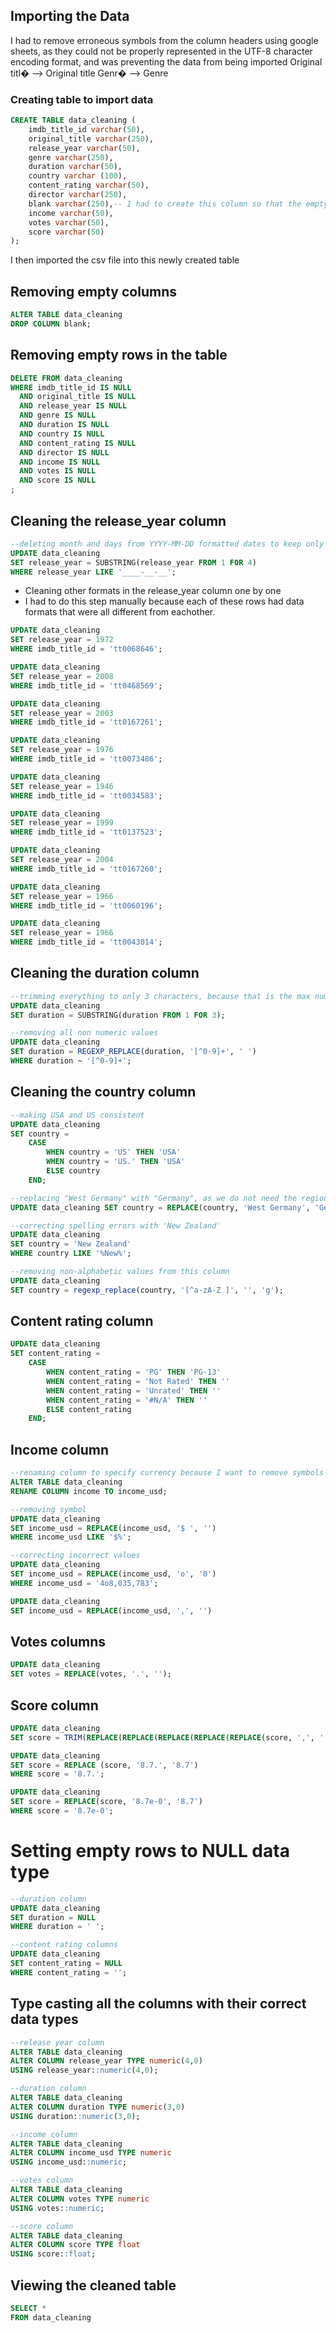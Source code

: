## Importing the Data
I had to remove erroneous symbols from the column headers using google sheets, as they could not be properly represented in the UTF-8 character encoding format, and was preventing the data from being imported
Original titl� --> Original title
Genr� --> Genre

### Creating table to import data

~~~sql
CREATE TABLE data_cleaning (
	imdb_title_id varchar(50),
	original_title varchar(250),
	release_year varchar(50),
	genre varchar(250),
	duration varchar(50),
	country varchar (100),
	content_rating varchar(50),
	director varchar(250),
	blank varchar(250),-- I had to create this column so that the empty column could also be imported
	income varchar(50),
	votes varchar(50),
	score varchar(50)
);
~~~

I then imported the csv file into this newly created table

## Removing empty columns

~~~sql
ALTER TABLE data_cleaning
DROP COLUMN blank;
~~~

## Removing empty rows in the table

~~~sql
DELETE FROM data_cleaning
WHERE imdb_title_id IS NULL
  AND original_title IS NULL
  AND release_year IS NULL
  AND genre IS NULL
  AND duration IS NULL
  AND country IS NULL
  AND content_rating IS NULL
  AND director IS NULL
  AND income IS NULL
  AND votes IS NULL
  AND score IS NULL
;
~~~

## Cleaning the release_year column

~~~sql
--deleting month and days from YYYY-MM-DD formatted dates to keep only the year
UPDATE data_cleaning
SET release_year = SUBSTRING(release_year FROM 1 FOR 4)
WHERE release_year LIKE '____-__-__';
~~~

- Cleaning other formats in the release_year column one by one 
- I had to do this step manually because each of these rows had data formats that were all different from eachother.

~~~sql
UPDATE data_cleaning
SET release_year = 1972
WHERE imdb_title_id = 'tt0068646';

UPDATE data_cleaning
SET release_year = 2008
WHERE imdb_title_id = 'tt0468569';

UPDATE data_cleaning
SET release_year = 2003
WHERE imdb_title_id = 'tt0167261';

UPDATE data_cleaning
SET release_year = 1976
WHERE imdb_title_id = 'tt0073486';

UPDATE data_cleaning
SET release_year = 1946
WHERE imdb_title_id = 'tt0034583';

UPDATE data_cleaning
SET release_year = 1999
WHERE imdb_title_id = 'tt0137523';

UPDATE data_cleaning
SET release_year = 2004
WHERE imdb_title_id = 'tt0167260';

UPDATE data_cleaning
SET release_year = 1966
WHERE imdb_title_id = 'tt0060196';

UPDATE data_cleaning
SET release_year = 1966
WHERE imdb_title_id = 'tt0043014';
~~~

## Cleaning the duration column

~~~sql
--trimming everything to only 3 characters, because that is the max number of characters in the correct data
UPDATE data_cleaning
SET duration = SUBSTRING(duration FROM 1 FOR 3);

--removing all non numeric values
UPDATE data_cleaning
SET duration = REGEXP_REPLACE(duration, '[^0-9]+', ' ')
WHERE duration ~ '[^0-9]+';
~~~

## Cleaning the country column

~~~sql
--making USA and US consistent
UPDATE data_cleaning
SET country = 
    CASE 
        WHEN country = 'US' THEN 'USA'
        WHEN country = 'US.' THEN 'USA'
        ELSE country
    END;

--replacing "West Germany" with "Germany", as we do not need the regional details
UPDATE data_cleaning SET country = REPLACE(country, 'West Germany', 'Germany');

--correcting spelling errors with 'New Zealand'
UPDATE data_cleaning
SET country = 'New Zealand'
WHERE country LIKE '%New%';

--removing non-alphabetic values from this column
UPDATE data_cleaning
SET country = regexp_replace(country, '[^a-zA-Z ]', '', 'g');
~~~

## Content rating column

~~~sql
UPDATE data_cleaning
SET content_rating = 
    CASE 
        WHEN content_rating = 'PG' THEN 'PG-13'
        WHEN content_rating = 'Not Rated' THEN ''
        WHEN content_rating = 'Unrated' THEN ''
		WHEN content_rating = '#N/A' THEN ''
		ELSE content_rating
    END;
~~~

## Income column

~~~sql
--renaming column to specify currency because I want to remove symbols from the column
ALTER TABLE data_cleaning 
RENAME COLUMN income TO income_usd;

--removing symbol
UPDATE data_cleaning 
SET income_usd = REPLACE(income_usd, '$ ', '') 
WHERE income_usd LIKE '$%';

--correcting incorrect values
UPDATE data_cleaning
SET income_usd = REPLACE(income_usd, 'o', '0')
WHERE income_usd = '4o8,035,783';

UPDATE data_cleaning 
SET income_usd = REPLACE(income_usd, ',', '') 
~~~

## Votes columns

~~~sql
UPDATE data_cleaning
SET votes = REPLACE(votes, '.', '');
~~~

## Score column

~~~sql
UPDATE data_cleaning
SET score = TRIM(REPLACE(REPLACE(REPLACE(REPLACE(REPLACE(score, ',', '.'), '+', ''), 'f', ''), ':', '.'), '..', '.'));

UPDATE data_cleaning
SET score = REPLACE (score, '8.7.', '8.7')
WHERE score = '8.7.';

UPDATE data_cleaning
SET score = REPLACE(score, '8.7e-0', '8.7')
WHERE score = '8.7e-0';
~~~

# Setting empty rows to NULL data type

~~~sql
--duration column
UPDATE data_cleaning
SET duration = NULL
WHERE duration = ' ';

--content rating columns
UPDATE data_cleaning
SET content_rating = NULL
WHERE content_rating = '';
~~~

## Type casting all the columns with their correct data types

~~~sql
--release year column
ALTER TABLE data_cleaning
ALTER COLUMN release_year TYPE numeric(4,0)
USING release_year::numeric(4,0);

--duration column
ALTER TABLE data_cleaning
ALTER COLUMN duration TYPE numeric(3,0)
USING duration::numeric(3,0);

--income column
ALTER TABLE data_cleaning
ALTER COLUMN income_usd TYPE numeric
USING income_usd::numeric;

--votes column
ALTER TABLE data_cleaning
ALTER COLUMN votes TYPE numeric
USING votes::numeric;

--score column
ALTER TABLE data_cleaning
ALTER COLUMN score TYPE float
USING score::float;
~~~

## Viewing the cleaned table

~~~sql
SELECT *
FROM data_cleaning
~~~
